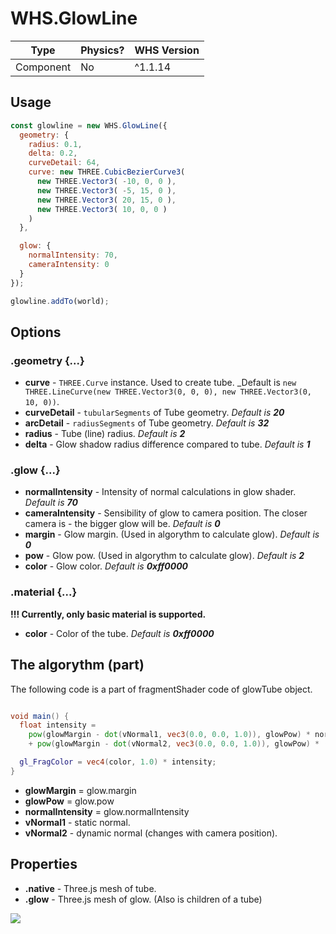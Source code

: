 # WHS.GlowLine

| Type | Physics? | WHS Version |
|------|----------|-------------|
| Component | No  | ^1.1.14     |


## Usage

```javascript
const glowline = new WHS.GlowLine({
  geometry: {
    radius: 0.1,
    delta: 0.2,
    curveDetail: 64,
    curve: new THREE.CubicBezierCurve3(
      new THREE.Vector3( -10, 0, 0 ),
      new THREE.Vector3( -5, 15, 0 ),
      new THREE.Vector3( 20, 15, 0 ),
      new THREE.Vector3( 10, 0, 0 )
    )
  },

  glow: {
    normalIntensity: 70,
    cameraIntensity: 0
  }
});

glowline.addTo(world);
```

## Options

### .geometry {...}

- **curve** - `THREE.Curve` instance. Used to create tube. _Default is `new THREE.LineCurve(new THREE.Vector3(0, 0, 0), new THREE.Vector3(0, 10, 0))`. 
- **curveDetail** - `tubularSegments` of Tube geometry. _Default is **20**_
- **arcDetail** - `radiusSegments` of Tube geometry. _Default is **32**_
- **radius** - Tube (line) radius. _Default is **2**_
- **delta** - Glow shadow radius difference compared to tube. _Default is **1**_

### .glow {...}

- **normalIntensity** - Intensity of normal calculations in glow shader. _Default is **70**_
- **cameraIntensity** - Sensibility of glow to camera position. The closer camera is - the bigger glow will be. _Default is **0**_
- **margin** - Glow margin. (Used in algorythm to calculate glow). _Default is **0**_
- **pow** - Glow pow. (Used in algorythm to calculate glow). _Default is **2**_
- **color** - Glow color. _Default is **0xff0000**_

### .material {...}

**!!! Currently, only basic material is supported.**

- **color** - Color of the tube. _Default is **0xff0000**_

## The algorythm (part)

The following code is a part of fragmentShader code of glowTube object.

```glsl

void main() {
  float intensity = 
    pow(glowMargin - dot(vNormal1, vec3(0.0, 0.0, 1.0)), glowPow) * normalIntensity
    + pow(glowMargin - dot(vNormal2, vec3(0.0, 0.0, 1.0)), glowPow) * (1.00 - normalIntensity);

  gl_FragColor = vec4(color, 1.0) * intensity;
}

```

- **glowMargin** = glow.margin
- **glowPow** = glow.pow
- **normalIntensity** = glow.normalIntensity
- **vNormal1** - static normal.
- **vNormal2** - dynamic normal (changes with camera position).

## Properties

- **.native** - Three.js mesh of tube.
- **.glow** - Three.js mesh of glow. (Also is children of a tube)

[![](https://d1zjcuqflbd5k.cloudfront.net/files/acc_533906/cx2a?response-content-disposition=inline;%20filename=Shot%2011222016-11%3A20.png&Expires=1479849937&Signature=dxaEF7EDW8lxvh8ddVYuOI8Eq-7zRKcmLCWqZq1DuLQSZ1I0PRkzW-1lNQ9ymq6DnN50a57PsHynTK4-~ZaNrmKz0vAQMNsw2ZXNODpy33G0BcVjKFEBi5gxf2lRk66pRnQ1mN2gF3eDZikMe-F8UBVG8DUjz9M0ZCUATA1P9XY_&Key-Pair-Id=APKAJTEIOJM3LSMN33SA)](http://whsjs.io/whs-component-glowline/examples/)
